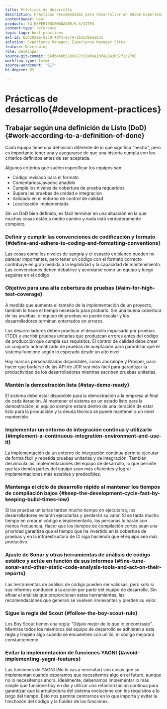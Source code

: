 ```yaml
---
title: Prácticas de desarrollo
description: Prácticas recomendadas para desarrollar en Adobe Experience Manager.
contentOwner: User
products: SG_EXPERIENCEMANAGER/6.5/SITES
content-type: reference
topic-tags: best-practices
exl-id: 65b2029e-03c9-4df4-8579-2b15dbee1035
solution: Experience Manager, Experience Manager Sites
feature: Developing
role: Developer
source-git-commit: 66db4b0b5106617c534b6e1bf428a3057f2c2708
workflow-type: tm+mt
source-wordcount: '617'
ht-degree: 0%

---
```


# Prácticas de desarrollo{#development-practices}

## Trabajar según una definición de Listo (DoD) {#work-according-to-a-definition-of-done}

Cada equipo tiene una definición diferente de lo que significa &quot;hecho&quot;, pero es importante tener una y asegurarse de que una historia cumpla con los criterios definidos antes de ser aceptada.

Algunos criterios que suelen especificar los equipos son:

* Código revisado para el formato
* Comentarios/Javadoc añadido
* Cumple los niveles de cobertura de prueba requeridos
* Supera las pruebas de unidad e integración
* Validado en el entorno de control de calidad
* Localización implementada

Sin un DoD bien definido, es fácil terminar en una situación en la que muchas cosas están a medio camino y nada está verdaderamente completo.

### Definir y cumplir las convenciones de codificación y formato {#define-and-adhere-to-coding-and-formatting-conventions}

Las cosas como los niveles de sangría y el espacio en blanco pueden no parecer importantes, pero tener un código con el formato correcto contribuye en gran medida a la legibilidad y la capacidad de mantenimiento. Las convenciones deben debatirse y acordarse como un equipo y luego seguirse en el código.

### Objetivo para una alta cobertura de pruebas  {#aim-for-high-test-coverage}

A medida que aumenta el tamaño de la implementación de un proyecto, también lo hace el tiempo necesario para probarlo. Sin una buena cobertura de las pruebas, el equipo de pruebas no puede escalar y los desarrolladores terminan enterrados en errores.

Los desarrolladores deben practicar el desarrollo impulsado por pruebas (TDD) y escribir pruebas unitarias que produzcan errores antes del código de producción que cumpla sus requisitos. El control de calidad debe crear un conjunto automatizado de pruebas de aceptación para garantizar que el sistema funcione según lo esperado desde un alto nivel.

Hay marcos personalizados disponibles, como Jackalope y Prosper, para hacer que burlarse de las API de JCR sea más fácil para garantizar la productividad de los desarrolladores mientras escriben pruebas unitarias.

### Mantén la demostración lista {#stay-demo-ready}

El sistema debe estar disponible para la demostración a la empresa al final de cada iteración. Al mantener el sistema en un estado listo para la demostración, el equipo siempre estará dentro de una iteración de estar listo para la producción y la deuda técnica se puede mantener a un nivel mantenible.

### Implementar un entorno de integración continua y utilizarlo {#implement-a-continuous-integration-environment-and-use-it}

La implementación de un entorno de integración continua permite ejecutar de forma fácil y repetida pruebas unitarias y de integración. También desvincula las implementaciones del equipo de desarrollo, lo que permite que las demás partes del equipo sean más eficientes y lograr implementaciones más estables y predecibles.

### Mantenga el ciclo de desarrollo rápido al mantener los tiempos de compilación bajos {#keep-the-development-cycle-fast-by-keeping-build-times-low}

Si las pruebas unitarias tardan mucho tiempo en ejecutarse, los desarrolladores evitarán ejecutarlas y perderán su valor. Si se tarda mucho tiempo en crear el código e implementarlo, las personas lo harán con menos frecuencia. Hacer que los tiempos de compilación cortos sean una prioridad garantiza que el tiempo que ha invertido en la cobertura de pruebas y en la infraestructura de CI siga haciendo que el equipo sea más productivo.

### Ajuste de Sonar y otras herramientas de análisis de código estático y actúe en función de sus informes {#fine-tune-sonar-and-other-static-code-analysis-tools-and-act-on-their-reports}

Las herramientas de análisis de código pueden ser valiosas, pero solo si sus informes conducen a la acción por parte del equipo de desarrollo. Sin afinar el análisis que proporcionan estas herramientas, las recomendaciones que generan se vuelven irrelevantes y pierden su valor.

### Sigue la regla del Scout {#follow-the-boy-scout-rule}

Los Boy Scout tienen una regla: &quot;Déjalo mejor de lo que lo encontraste&quot;. Mientras todos los miembros del equipo de desarrollo se adhieran a esta regla y limpien algo cuando se encuentren con un lío, el código mejorará constantemente.

### Evitar la implementación de funciones YAGNI {#avoid-implementing-yagni-features}

Las funciones de YAGNI (No lo vas a necesitar) son cosas que se implementan cuando esperamos que necesitemos algo en el futuro, aunque no lo necesitemos ahora. Idealmente, deberíamos implementar lo más simple que funcione hoy en día y utilizar una refactorización continua para garantizar que la arquitectura del sistema evolucione con los requisitos a lo largo del tiempo. Esto nos permite centrarnos en lo que importa y evitar la hinchazón del código y la fluidez de las funciones.
